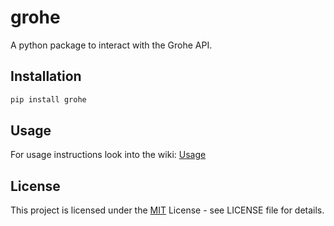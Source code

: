 # grohe
A python package to interact with the Grohe API.

## Installation
```python
pip install grohe
```

## Usage
For usage instructions look into the wiki: [Usage](https://github.com/koproductions-code/grohe/wiki/Usage)

## License
This project is licensed under the <MIT> [MIT](https://github.com/koproductions-code/grohe/blob/master/LICENSE) License - see LICENSE file for details.
